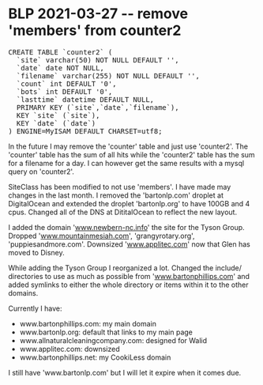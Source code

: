 # BLP 2021-03-27 -- remove 'members' from counter2
<pre>
CREATE TABLE `counter2` (
  `site` varchar(50) NOT NULL DEFAULT '',
  `date` date NOT NULL,
  `filename` varchar(255) NOT NULL DEFAULT '',
  `count` int DEFAULT '0',
  `bots` int DEFAULT '0',
  `lasttime` datetime DEFAULT NULL,
  PRIMARY KEY (`site`,`date`,`filename`),
  KEY `site` (`site`),
  KEY `date` (`date`)
) ENGINE=MyISAM DEFAULT CHARSET=utf8;
</pre>
In the future I may remove the 'counter' table and just use 'counter2'. The 'counter' table has the sum of all hits while the 
'counter2' table has the sum for a filename for a day. I can however get the same results with a mysql query on 'counter2'.

SiteClass has been modified to not use 'members'.
I have made may changes in the last month. I removed the 'bartonlp.com' droplet at DigitalOcean and extended the droplet 'bartonlp.org'
to have 100GB and 4 cpus. Changed all of the DNS at DititalOcean to reflect the new layout.

I added the domain 'www.newbern-nc.info' the site for the Tyson Group. Dropped 'www.mountainmesiah.com', 'grangyrotary.org', 
'puppiesandmore.com'. Downsized 'www.applitec.com' now that Glen has moved to Disney.

While adding the Tyson Group I reorganized a lot. Changed the include/ directories to use as much as possible from 'www.bartonphillips.com' 
and added symlinks to either the whole directory or items within it to the other domains.

Currently I have:  
<ul>
<li>www.bartonphillips.com: my main domain</li>
<li>www.bartonlp.org: default that links to my main page</li>
<li>www.allnaturalcleaningcompany.com: designed for Walid</li>
<li>www.applitec.com: downsized</li>
<li>www.bartonphillips.net: my CookiLess domain</li>
</ul>
I still have 'www.bartonlp.com' but I will let it expire when it comes due.
